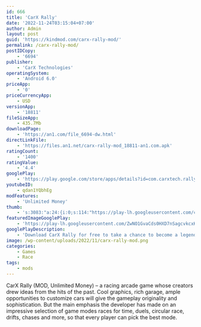 ```yaml
---
id: 666
title: 'CarX Rally'
date: '2022-11-24T03:15:04+07:00'
author: Admin
layout: post
guid: 'https://kindmod.com/carx-rally-mod/'
permalink: /carx-rally-mod/
postIDCopy:
    - '6694'
publisher:
    - 'CarX Technologies'
operatingSystem:
    - 'Android 6.0'
priceApp:
    - '0'
priceCurrencyApp:
    - USD
versionApp:
    - '18811'
fileSizeApp:
    - 435.7Mb
downloadPage:
    - 'https://an1.com/file_6694-dw.html'
directLinkFile:
    - 'https://files.an1.net/carx-rally-mod_18811-an1.com.apk'
ratingCount:
    - '1400'
ratingValue:
    - '4.4'
googlePlay:
    - 'https://play.google.com/store/apps/details?id=com.carxtech.rally'
youtubeID:
    - qdan1YQbhEg
modFeatures:
    - 'Unlimited Money'
thumb:
    - 's:3083:"a:24:{i:0;s:114:"https://play-lh.googleusercontent.com/cnUEI0zlfL00oesqPaepjVk8g6PcpPCN8EFa3UmYOSudH7JUy-8RTI1rlkADqOR-Qg=w526-h296";i:1;s:115:"https://play-lh.googleusercontent.com/zIZ_ITsv6PYbZ0HtWCGHxEz-iKBp-voTXcVcieMqdPUUlz98J_mAJjMy1wO0F-IgHws=w526-h296";i:2;s:115:"https://play-lh.googleusercontent.com/sFtMCAmjB7BTBNIpcc7TeELRRzd15gtsPUB-Iz5RoGPJL-PsBOeohO9H2os-rbIVBns=w526-h296";i:3;s:114:"https://play-lh.googleusercontent.com/E0tUkM_3wByHNuryQlER_L9tMZoUuwhfg9JPKI5E9x1s7g4vhpv3nsgkpdV_mzF0VQ=w526-h296";i:4;s:114:"https://play-lh.googleusercontent.com/Rl0kk4cJc5zBriRPLQTp7lLqi_EgaJlvgfhghCr9_sjXCmrtYbZs1_xZUGZEx2FYxg=w526-h296";i:5;s:114:"https://play-lh.googleusercontent.com/AHxX1lLpT-wLyjdvLOgw_V2kMDJ1bxY5nwLUdwFq4jZlfB3Ptcxq6_KInSFewrnWvA=w526-h296";i:6;s:115:"https://play-lh.googleusercontent.com/GoUIcBL8U5nokDn7wX23lAc3DIMMDqolNsICVfzx0Nn71R1bG4u3ZoHXqimispxT1g4=w526-h296";i:7;s:115:"https://play-lh.googleusercontent.com/-nLSR-6mPNVWO5030Yyl93Z3ZTzjlJcdglsWZgCiq6uyoHUn-EHMtX99X7iaN6fWZps=w526-h296";i:8;s:115:"https://play-lh.googleusercontent.com/WVl3ND82-pbAFtDWKrqxAnmpA6E9PxS0AdLllQFuIsOFjM-oz0_ZylDf7o_Eqy4SM4Q=w526-h296";i:9;s:114:"https://play-lh.googleusercontent.com/rILKCfDDPbjpm8rlcLAFK0nr93cbEJXk7W1FWZFEmjr_tqLvwzlCC1hKp1r7dPrM-Q=w526-h296";i:10;s:114:"https://play-lh.googleusercontent.com/vNfHjPQ9pugdk5BEY6Fh1hS4lNJYEOCl6kn6fcftw2QUvBc7WYJ04k2AbrGk3Xcu_A=w526-h296";i:11;s:115:"https://play-lh.googleusercontent.com/lWhnPn1PqkNgTMUtPgTMTfEkke2bpFyf2gHSpwhIDxKIBzmQRsBA_AbeaLLOTimEF5o=w526-h296";i:12;s:114:"https://play-lh.googleusercontent.com/BBOyije4St2oL5zZeLhHfoQYgax00d4iYNUh5FTWLJl6MycFuHyX-En7I6HPAdnlHw=w526-h296";i:13;s:115:"https://play-lh.googleusercontent.com/YdfYahEMVj77yDXRIEKVRsR2ueO8t3yHJVw_tm-6GMZFVbwaLoUGmh6YVlSgBDICkRg=w526-h296";i:14;s:114:"https://play-lh.googleusercontent.com/e_L5YPCX5kAwz3MPJ1GRvqbRGnj9EBFvmeq-UNl2pVsgye-9u7vg0eelZMqVeJd0nw=w526-h296";i:15;s:114:"https://play-lh.googleusercontent.com/meluvozrer_bn-PR-BDg6YD3Kuo_sPNfN4v6OiErejQYjgMumj3cRUX9cZlreAUKLw=w526-h296";i:16;s:114:"https://play-lh.googleusercontent.com/WFtlEip5gQ3Dr36SSJgZJkuwxM4Rg9b5RhNNHQiNmD-BDPzzWQLomO6ZO8VMi3SYTA=w526-h296";i:17;s:115:"https://play-lh.googleusercontent.com/oV2zDjxidsj-t6HFeUy7dE-T5lr8tVdguOz8bhS-q0CB37vIE84WFHdLQu78trc-9Uc=w526-h296";i:18;s:115:"https://play-lh.googleusercontent.com/ghh87FR5S3E4TDeBzYp8Njt9QhJGnBGYkI1Zok7tw8fRae8KhSogORoULsIlT2FzTtk=w526-h296";i:19;s:115:"https://play-lh.googleusercontent.com/l7wt9MhAcjscjLwbXSYZTns9eHALJ4dGywN3ygeA2gRbcBowY0eEM3W4E5dJnR82wfc=w526-h296";i:20;s:115:"https://play-lh.googleusercontent.com/DEYnK_Qzng8FTtC3cSVG-m2YdoAwjILXI50kefV08pQfSdfXSj8301lUDZwvY1XQtdg=w526-h296";i:21;s:115:"https://play-lh.googleusercontent.com/loo3TbqqMGiz1yYcxidG1FEZgaxCUHZK3YLpXjpLfmqHrsZldYPE10CN2x_VP7FPuZo=w526-h296";i:22;s:116:"https://play-lh.googleusercontent.com/o_frGD0AIT2eyG-0n2_GmK9KuoAZNdwbBJ2G-oEtYpH3565YQVE0K_K52o5Y9vxhWm9E=w526-h296";i:23;s:114:"https://play-lh.googleusercontent.com/v02E33zV1vHEyedUslpOY2bSgqtJCmdCW2WWuxxeIVjsdjTcj5N2GTma23vODkmihg=w526-h296";}";'
featuredImageGooglePlay:
    - 'https://play-lh.googleusercontent.com/ZwNO1GvaCds0HXD7nSagcvkcxKl3ZWAvRb1n5bSfhJuHMtfzIokcsNGHam9BiQkq_x0'
googlePlayDescription:
    - 'Download CarX Rally for free to take a chance to become a legend of rally racing. Take your favorite car anywhere you want and enjoy going off-road.. What to expect? Go from point A to point B but don’t miss any check points on the way. You’ve got to be brave enough to get to the end of the race.. Comes with this game:'
image: /wp-content/uploads/2022/11/carx-rally-mod.png
categories:
    - Games
    - Race
tags:
    - mods
---
```


CarX Rally (MOD, Unlimited Money) – a racing arcade game whose creators drew ideas from the hits of the past. Cool graphics, rich garage, ample opportunities to customize cars will give the gameplay originality and sophistication. But the main emphasis the developer has made on an impressive selection of game modes races for time, duels, circular race, drifts, chases and more, so that every player can pick the best mode.
